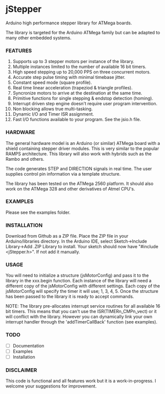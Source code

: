 # jStepper 

Arduino high performance stepper library for ATMega boards. 

The library is targeted for the Arduino ATMega family but can be adapted
to many other embedded systems. 

### FEATURES

1) Supports up to 3 stepper motors per instance of the library.
2) Multiple instances limited to the number of available 16 bit timers.
3) High speed stepping up to 20,000 PPS on three concurrent motors.
4) Accurate step pulse timing with minimal timebase jitter.
5) Constant speed mode (square profile).
5) Real time linear acceleration (trapeziod & triangle profiles).
6) Syncronize motors to arrive at the destination at the same time.
7) Primitive functions for single stepping & endstop detection (homing).
8) Interrupt driven step engine doesn't require user program intervention.
9) Non blocking allows true multi-tasking.
10) Dynamic I/O and Timer ISR assignment.
11) Fast I/O functions available to your program. See the jsio.h file.

### HARDWARE

The general hardware model is an Arduino (or similar) ATMega board with a shield 
containing stepper driver modules. This is very similar to the popular RAMPS architecture.
This library will also work with hybrids such as the Rambo and others.

The code generates STEP and DIRECTION signals in real time. 
The user supplies control pin information via a template structure.

The library has been tested on the ATMega 2560 platform. It should also 
work on the ATMega 328 and other derivatives of Atmel CPU's.

### EXAMPLES

Please see the examples folder.

### INSTALLATION

Download from Github as a ZIP file.
Place the ZIP file in your Arduino/libraries directory.
In the Arduino IDE, select Sketch->Include Library->Add .ZIP Library to install.
Your sketch should now have "#include <jStepper.h>". If not add it manually.

### USAGE

You will need to initialize a structure (jsMotorConfig) and pass it to the library
in the xxx.begin function. Each instance of the library will need a different copy 
of the jsMotorConfig with different settings.
Each copy of the jsMotorConfig will specify the timer it will use; 1, 3, 4, 5. 
Once the structure has been passed to the library it is ready to accept commands.

NOTE: The library pre-allocates interrupt service routines for all available 16 bit
timers. This means that you can't use the ISR(TIMERn_CMPn_vect) or it will conflict
with the library. However you can dynamically link your own interrupt handler through
the 'addTimerCallBack' function (see examples).

### TODO

- [ ] Documentation
- [ ] Examples
- [ ] Installation

### DISCLAIMER 

This code is functional and all features work but it is a work-in-progress. I 
welcome your suggestions for improvement.



